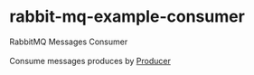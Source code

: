 # rabbit-mq-example-consumer
RabbitMQ Messages Consumer <br><br>
Consume messages produces by <a href="https://github.com/metodi-velev/rabbit-mq-example-producer">Producer</a>
